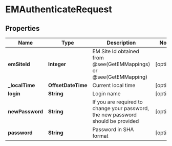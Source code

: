 

# EMAuthenticateRequest


## Properties

| Name | Type | Description | Notes |
|------------ | ------------- | ------------- | -------------|
|**emSiteId** | **Integer** | EM Site Id obtained from @see(GetEMMappings) or @see(GetEMMapping) |  [optional] |
|**_localTime** | **OffsetDateTime** | Current local time |  [optional] |
|**login** | **String** | Login name |  [optional] |
|**newPassword** | **String** | If you are required to change your password, the new password should be provided |  [optional] |
|**password** | **String** | Password in SHA format |  [optional] |



